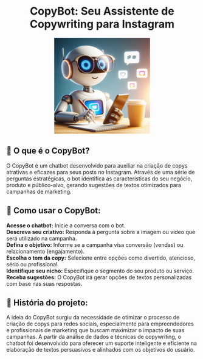 <h1 align="center">CopyBot: Seu Assistente de Copywriting para Instagram</h1>
<p align="center">
  <img style='width: 50%' src="_e6c9630f-dcc9-40af-8324-de96330a7539.jpeg" />
</p>

## 🤖 O que é o CopyBot?
O CopyBot é um chatbot desenvolvido para auxiliar na criação de copys atrativas e eficazes para seus posts no Instagram. Através de uma série de perguntas estratégicas, o bot identifica as características do seu negócio, produto e público-alvo, gerando sugestões de textos otimizados para campanhas de marketing.
## 🚀 Como usar o CopyBot:
**Acesse o chatbot:** Inicie a conversa com o bot.<br>
**Descreva seu criativo:** Responda à pergunta sobre a imagem ou vídeo que será utilizado na campanha.<br>
**Defina o objetivo:** Informe se a campanha visa conversão (vendas) ou relacionamento (engajamento).<br>
**Escolha o tom da copy:** Selecione entre opções como divertido, atencioso, sério ou profissional.<br>
**Identifique seu nicho:** Especifique o segmento do seu produto ou serviço.<br>
**Receba sugestões:** O CopyBot irá gerar opções de textos personalizadas com base nas suas respostas.<br>
## 🌟 História do projeto:
A ideia do CopyBot surgiu da necessidade de otimizar o processo de criação de copys para redes sociais, especialmente para empreendedores e profissionais de marketing que buscam maximizar o impacto de suas campanhas. A partir da análise de dados e técnicas de copywriting, o chatbot foi desenvolvido para oferecer um suporte inteligente e eficiente na elaboração de textos persuasivos e alinhados com os objetivos do usuário.

